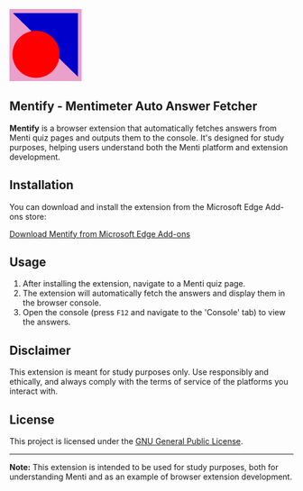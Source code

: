 [![Screenshot](icon.png?raw=true)](https://microsoftedge.microsoft.com/addons/detail/mentify-menti-auto-answ/pkjggbjgcaomggagdcaefgepeebchfki)

## Mentify - Mentimeter Auto Answer Fetcher

**Mentify** is a browser extension that automatically fetches answers from Menti quiz pages and outputs them to the console. It's designed for study purposes, helping users understand both the Menti platform and extension development.

## Installation

You can download and install the extension from the Microsoft Edge Add-ons store:

[Download Mentify from Microsoft Edge Add-ons](https://microsoftedge.microsoft.com/addons/detail/mentify-menti-auto-answ/pkjggbjgcaomggagdcaefgepeebchfki)

## Usage

1. After installing the extension, navigate to a Menti quiz page.
2. The extension will automatically fetch the answers and display them in the browser console.
3. Open the console (press `F12` and navigate to the 'Console' tab) to view the answers.

## Disclaimer

This extension is meant for study purposes only. Use responsibly and ethically, and always comply with the terms of service of the platforms you interact with.

## License

This project is licensed under the [GNU General Public License](LICENSE). 

---

**Note:** This extension is intended to be used for study purposes, both for understanding Menti and as an example of browser extension development.
